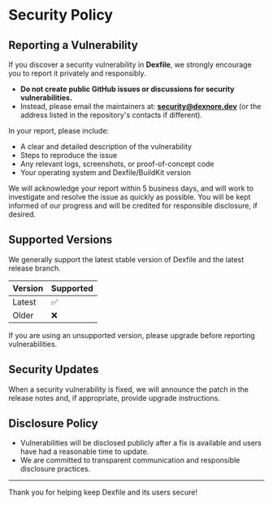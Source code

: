 # Security Policy

## Reporting a Vulnerability

If you discover a security vulnerability in **Dexfile**, we strongly encourage you to report it privately and responsibly.

- **Do not create public GitHub issues or discussions for security vulnerabilities.**
- Instead, please email the maintainers at: **security@dexnore.dev** (or the address listed in the repository's contacts if different).

In your report, please include:
- A clear and detailed description of the vulnerability
- Steps to reproduce the issue
- Any relevant logs, screenshots, or proof-of-concept code
- Your operating system and Dexfile/BuildKit version

We will acknowledge your report within 5 business days, and will work to investigate and resolve the issue as quickly as possible. You will be kept informed of our progress and will be credited for responsible disclosure, if desired.

## Supported Versions

We generally support the latest stable version of Dexfile and the latest release branch.

| Version    | Supported          |
|------------|-------------------|
| Latest     | :white_check_mark: |
| Older      | :x:                |

If you are using an unsupported version, please upgrade before reporting vulnerabilities.

## Security Updates

When a security vulnerability is fixed, we will announce the patch in the release notes and, if appropriate, provide upgrade instructions.

## Disclosure Policy

- Vulnerabilities will be disclosed publicly after a fix is available and users have had a reasonable time to update.
- We are committed to transparent communication and responsible disclosure practices.

---

Thank you for helping keep Dexfile and its users secure!
